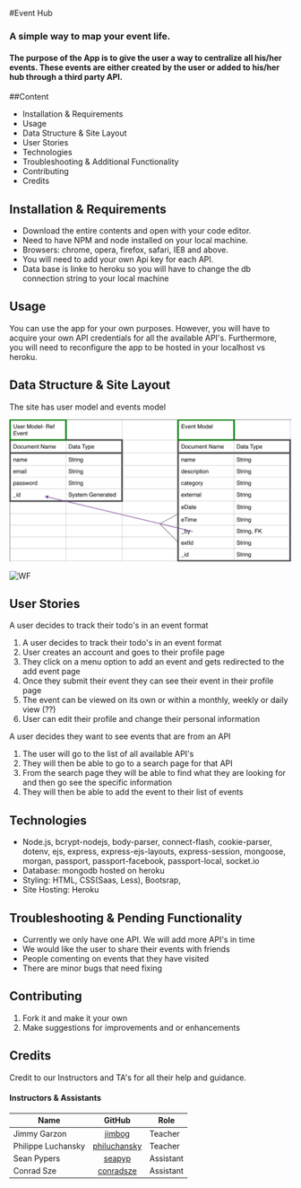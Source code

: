 
#Event Hub
### A simple way to map your event life.

#### The purpose of the App is to give the user a way to centralize all his/her events. These events are either created by the user or added to his/her hub through a third party API.


##Content
* Installation & Requirements
* Usage
* Data Structure & Site Layout
* User Stories
* Technologies
* Troubleshooting & Additional Functionality
* Contributing
* Credits

## Installation & Requirements
* Download the entire contents and open with your code editor.
* Need to have NPM and node installed on your local machine.
* Browsers: chrome, opera, firefox, safari, IE8 and above.
* You will need to add your own Api key for each API.
* Data base is linke to heroku so you will have to change the db connection string to your local machine

## Usage
You can use the app for your own purposes. However, you will have to acquire your own API credentials for all the available API's. Furthermore, you will need to reconfigure the app to be hosted in your localhost vs heroku.



## Data Structure & Site Layout
The site has user model and events model

![ERD](public/images/erd.png)



![WF]()

## User Stories

A user decides to track their todo's in an event format

1. A user decides to track their todo's in an event format
2. User creates an account and goes to their profile page
3. They click on a menu option to add an event and gets redirected to the add event page
4. Once they submit their event they can see their event in their profile page
5. The event can be viewed on its own or within a monthly, weekly or daily view (??)
6. User can edit their profile and change their personal information

A user decides they want to see events that are from an API

1. The user will go to the list of all available API's
2. They will then be able to go to a search page for that API
3. From the search page they will be able to find what they are looking for and then go see the specific information
4. They will then be able to add the event to their list of events

## Technologies
* Node.js, bcrypt-nodejs, body-parser, connect-flash, cookie-parser, dotenv,
  ejs, express, express-ejs-layouts, express-session,  mongoose,
  morgan, passport, passport-facebook, passport-local, socket.io
* Database: mongodb hosted on heroku
* Styling: HTML, CSS(Saas, Less), Bootsrap,
* Site Hosting:  Heroku


## Troubleshooting & Pending Functionality
* Currently we only have one API. We will add more API's in time
* We would like the user to share their events with friends
* People comenting on events that they have visited
* There are minor bugs that need fixing

## Contributing
1. Fork it and make it your own
2. Make suggestions for improvements and or enhancements

## Credits

Credit to our Instructors and TA's for all their help and guidance.

#### Instructors & Assistants

| Name               |                   GitHub                  | Role
| ------------------ |   :--------------------------------------: | ------------ |
| Jimmy Garzon       |   [jimbog](https://github.com/jimbog)    | Teacher |
| Philippe Luchansky |  [philuchansky](https://github.com/philuchansky) | Teacher |
| Sean Pypers  |   [seapyp](https://github.com/seapyp)    |  Assistant |
| Conrad Sze   |   [conradsze](https://github.com/conradsze) |  Assistant |

